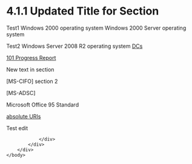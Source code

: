 <html dir="LTR" xmlns:mshelp="http://msdn.microsoft.com/mshelp" xmlns:ddue="http://ddue.schemas.microsoft.com/authoring/2003/5" xmlns:xlink="http://www.w3.org/1999/xlink" xmlns:tool="http://www.microsoft.com/tooltip">
    <head>
        <meta http-equiv="Content-Type" content="text/html; CHARSET=utf-8"></meta>
        <meta name="save" content="history"></meta>
        <title>4.1.1 Updated Title for Section</title>
        <xml>
            <mshelp:toctitle title="4.1.1 Updated Title for Section"></mshelp:toctitle>
            <mshelp:rltitle title="[MS-CANARYBLOCK]: Updated Title for Section"></mshelp:rltitle>
            <mshelp:keyword index="A" term="0e7eccf3-4d87-4e49-b278-e825060c98ec"></mshelp:keyword>
            <mshelp:attr name="DCSext.ContentType" value="open specification"></mshelp:attr>
            <mshelp:attr name="AssetID" value="0e7eccf3-4d87-4e49-b278-e825060c98ec"></mshelp:attr>
            <mshelp:attr name="TopicType" value="kbRef"></mshelp:attr>
            <mshelp:attr name="DCSext.Title" value="[MS-CANARYBLOCK]: Updated Title for Section" />
        </xml>
    </head>
    <body>
        <div id="header">
            <h1 class="heading">4.1.1 Updated Title for Section</h1>
        </div>
        <div id="mainSection">
            <div id="mainBody">
                <div id="allHistory" class="saveHistory"></div>
                <div id="sectionSection0" class="section" name="collapseableSection">
                    

<p>Test1 Windows 2000 operating system Windows 2000 Server
operating system </p>

<p>Test2 Windows Server 2008 R2 operating system <a href="f6104033-4e55-48ec-9da1-1b5b736b4dec.htm#gt_76a05049-3531-4abd-aec8-30e19954b4bd">DCs</a> </p>

<p><a href="f6104033-4e55-48ec-9da1-1b5b736b4dec.htm#gt_ba472b15-c5d2-44f4-99dd-7fb9c5ceee66">101 Progress Report</a>
</p>

<p>New text in section </p>

<p><mshelp:link keywords="304222da-d5b8-4f03-8a28-3c9808b3fe72" tabindex="0">[MS-CIFO]</mshelp:link>
section <mshelp:link keywords="a5517a6d-9a49-4d4e-8afe-f96537b611d5" tabindex="0">2</mshelp:link></p>

<p><mshelp:link keywords="9abb5e97-123d-4da9-9557-b353ab79b830" tabindex="0">[MS-ADSC]</mshelp:link>
</p>

<p>Microsoft Office 95 Standard </p>

<p><a href="f6104033-4e55-48ec-9da1-1b5b736b4dec.htm#gt_a57a147f-1dc4-4cdf-932c-ea9a4be9ef0f">absolute URIs</a> </p>

<p>Test edit</p>


                </div>
            </div>
        </div>
    </body>
</html>